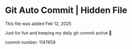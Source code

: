 # Git Auto Commit | Hidden File

This file was added Feb 12, 2025

Just for fun and keeping my daily git commit active 🤪

commit number: 1147659
